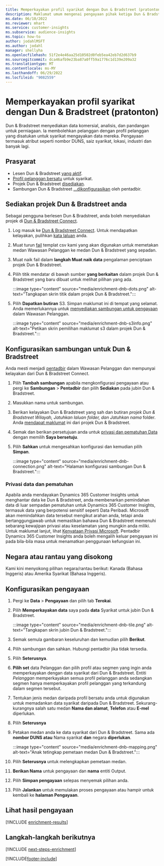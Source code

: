 ```yaml
---
title: Memperkayakan profil syarikat dengan Dun & Bradstreet (pratonton)
description: Maklumat umum mengenai pengayaan pihak ketiga Dun & Bradstreet.
ms.date: 06/10/2022
ms.reviewer: mhart
ms.service: customer-insights
ms.subservice: audience-insights
ms.topic: how-to
author: jodahlMSFT
ms.author: jodahl
manager: shellyha
ms.openlocfilehash: 51f2e4e46aa25d10502d0feb5ea42eb7d2d637b9
ms.sourcegitcommit: dca46afb9e23ba87a0ff59a1776c1d139e209a32
ms.translationtype: MT
ms.contentlocale: ms-MY
ms.lasthandoff: 06/29/2022
ms.locfileid: "9082559"
---
```

# <a name="enrich-company-profiles-with-dun--bradstreet-preview"></a>Memperkayakan profil syarikat dengan Dun & Bradstreet (pratonton)

Dun & Bradstreet menyediakan data komersial, analisis, dan pandangan untuk perniagaan. Ia membolehkan pelanggan dengan profil pelanggan yang disatukan untuk syarikat mengayakan data mereka. Pengayaan termasuk atribut seperti nombor DUNS, saiz syarikat, lokasi, industri dan banyak lagi.

## <a name="prerequisites"></a>Prasyarat

- Lesen Dun & Bradstreet [yang aktif](https://www.dnb.com/marketing/media/give-your-data-a-boost.html?source=microsoft_audience_insights).
- [Profil pelanggan bersatu](customer-profiles.md) untuk syarikat.
- Projek Dun & Bradstreet [disediakan](#set-up-your-dun--bradstreet-project).
- Sambungan Dun & Bradstreet [...](connections.md)[dikonfigurasikan](#configure-a-connection-for-dun--bradstreet) oleh pentadbir.

## <a name="set-up-your-dun--bradstreet-project"></a>Sediakan projek Dun & Bradstreet anda

Sebagai pengguna berlesen Dun & Bradstreet, anda boleh menyediakan projek di [Dun & Bradstreet Connect](https://connect.dnb.com?lead_source=microsoft_audienceinsights).

1. Log masuk ke [Dun & Bradstreet Connect](https://connect.dnb.com?lead_source=microsoft_audienceinsights). Untuk mendapatkan kelayakan, pulihkan [kata laluan](https://sso.dnb.com/signin/forgot-password?lead_source=microsoft_audienceinsights) anda.

1. Muat turun [fail](https://c360devenrichment.blob.core.windows.net/mapping/DnBCIdatamapping.csv) templat csv kami yang akan digunakan untuk memetakan medan Wawasan Pelanggan ke medan Dun & Bradstreet yang sepadan.

1. Muat naik fail dalam **langkah Muat naik data** pengalaman penciptaan projek Dun & Bradstreet.

1. Pilih titik mendatar di bawah sumber **yang berkaitan** dalam projek Dun & Bradstreet yang baru dibuat untuk melihat pilihan yang ada.

   :::image type="content" source="media/enrichment-dnb-dots.png" alt-text="Tangkapan skrin titik dalam projek Dun & Bradstreet.":::

1. Pilih **Dapatkan butiran** S3. Simpan maklumat ini di tempat yang selamat. Anda memerlukannya untuk [menyediakan sambungan untuk pengayaan](#configure-a-connection-for-dun--bradstreet) dalam Wawasan Pelanggan.

   :::image type="content" source="media/enrichment-dnb-s3info.png" alt-text="Petikan skrin pemilihan maklumat s3 dalam projek Dun & Bradstreet.":::

## <a name="configure-a-connection-for-dun--bradstreet"></a>Konfigurasikan sambungan untuk Dun & Bradstreet

Anda mesti menjadi [pentadbir](permissions.md#admin) dalam Wawasan Pelanggan dan mempunyai kelayakan dari Dun & Bradstreet Connect.

1. Pilih **Tambah sambungan** apabila mengkonfigurasi pengayaan atau pergi ke **Sambungan** > **Pentadbir** dan pilih **Sediakan** pada jubin Dun & Bradstreet.

1. Masukkan nama untuk sambungan.

1. Berikan kelayakan Dun & Bradstreet yang sah dan butiran *projek Dun & Bradstreet Wilayah, Jatuhkan laluan folder, dan Jatuhkan nama* folder. Anda [mendapat maklumat](#set-up-your-dun--bradstreet-project) ini dari projek Dun & Bradstreet.

1. Semak dan berikan persetujuan anda untuk [privasi dan pematuhan Data](#data-privacy-and-compliance) dengan memilih **Saya bersetuju**.

1. Pilih **Sahkan** untuk mengesahkan konfigurasi dan kemudian pilih **Simpan**.

   :::image type="content" source="media/enrichment-dnb-connection.png" alt-text="Halaman konfigurasi sambungan Dun & Bradstreet.":::

### <a name="data-privacy-and-compliance"></a>Privasi data dan pematuhan

Apabila anda mendayakan Dynamics 365 Customer Insights untuk menghantar data ke Dun & Bradstreet, anda membenarkan pemindahan data di luar sempadan pematuhan untuk Dynamics 365 Customer Insights, termasuk data yang berpotensi sensitif seperti Data Peribadi. Microsoft akan memindahkan data tersebut mengikut arahan anda, tetapi anda bertanggungjawab untuk memastikan bahawa Dun & Bradstreet memenuhi sebarang kewajipan privasi atau keselamatan yang mungkin anda miliki. Untuk maklumat lanjut, lihat [Kenyataan Privasi Microsoft](https://go.microsoft.com/fwlink/?linkid=396732).
Pentadbir Dynamics 365 Customer Insights anda boleh mengalih keluar pengayaan ini pada bila-bila masa untuk menamatkan penggunaan kefungsian ini.

## <a name="supported-countries-or-regions"></a>Negara atau rantau yang disokong

Kami kini menyokong pilihan negara/rantau berikut: Kanada (Bahasa Inggeris) atau Amerika Syarikat (Bahasa Inggeris).

## <a name="configure-the-enrichment"></a>Konfigurasikan pengayaan

1. Pergi ke **Data** > **Pengayaan** dan pilih tab **Terokai**.

1. Pilih **Memperkayakan data** saya pada **data** Syarikat untuk jubin Dun & Bradstreet.

   :::image type="content" source="media/enrichment-dnb-tile.png" alt-text="Tangkapan skrin jubin Dun & Bradstreet.":::

1. Semak semula gambaran keseluruhan dan kemudian pilih **Berikut**.

1. Pilih sambungan dan sahkan. Hubungi pentadbir jika tidak tersedia.

1. Pilih **Seterusnya**.

1. **Pilih set** data Pelanggan dan pilih profil atau segmen yang ingin anda memperkayakan dengan data syarikat dari Dun & Bradstreet. Entiti *Pelanggan* memperkayakan semua profil pelanggan anda sedangkan segmen hanya memperkayakan profil pelanggan yang terkandung dalam segmen tersebut.

1. Tentukan jenis medan daripada profil bersatu anda untuk digunakan untuk memadankan data syarikat daripada Dun & Bradstreet. Sekurang-kurangnya salah satu medan **Nama dan alamat**, **Telefon** atau **E-mel** diperlukan.

1. Pilih **Seterusnya**

1. Petakan medan anda ke data syarikat dari Dun & Bradstreet. Sama ada **nombor DUNS atau** Nama syarikat **dan** negara **diperlukan**.

      :::image type="content" source="media/enrichment-dnb-mapping.png" alt-text="Anak tetingkap pemetaan medan Dun & Bradstreet.":::

1. Pilih **Seterusnya** untuk melengkapkan pemetaan medan.

1. **Berikan Nama** untuk pengayaan dan **nama** entiti Output.

1. Pilih **Simpan pengayaan** selepas menyemak pilihan anda.

1. Pilih **Jalankan** untuk memulakan proses pengayaan atau hampir untuk kembali ke **halaman Pengayaan**.

## <a name="view-enrichment-results"></a>Lihat hasil pengayaan

[!INCLUDE [enrichment-results](includes/enrichment-results.md)]

## <a name="next-steps"></a>Langkah-langkah berikutnya

[!INCLUDE [next-steps-enrichment](includes/next-steps-enrichment.md)]

[!INCLUDE[footer-include](includes/footer-banner.md)]
